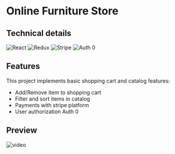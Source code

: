 # Online Furniture Store

## Technical details

![React](https://img.shields.io/badge/React-35495E?style=for-the-badge&logo=logoColor=4FC08D)
![Redux](https://img.shields.io/badge/Redux-468B97?style=for-the-badge&logo=logoColor=1D5B79)
![Stripe](https://img.shields.io/badge/Stripe-068FFF?style=for-the-badge&logo=logoColor=068FFF)
![Auth 0](https://img.shields.io/badge/JAuth0-000000?style=for-the-badge&logo=logoColor=000000)

## Features
This project implements basic shopping cart and catalog features:
* Add/Remove item to shopping cart
* Filter and sort items in catalog
* Payments with stripe platform
* User authorization Auth 0


## Preview
![video](https://github.com/TatianaBrt/Shop/commit/869bb5eed9721230f2b1faa3bef7d616a44db059)

